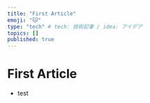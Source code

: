 ```yaml
---
title: "First Article"
emoji: "🐱"
type: "tech" # tech: 技術記事 / idea: アイデア
topics: []
published: true
---
```


# First Article

- test